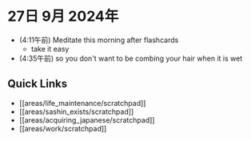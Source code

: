 # 27日 9月 2024年
- (4:11午前) Meditate this morning after flashcards
  - take it easy
- (4:35午前) so you don't want to be combing your hair when it is wet





## Quick Links
- [[areas/life_maintenance/scratchpad]]
- [[areas/sashin_exists/scratchpad]]
- [[areas/acquiring_japanese/scratchpad]]
- [[areas/work/scratchpad]]

